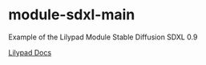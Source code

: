 # module-sdxl-main
Example of the Lilypad Module Stable Diffusion SDXL 0.9 

[Lilypad Docs](https://docs.lilypadnetwork.org/lilypad-aurora-examples/stable-diffusion-sdxl0.9)
